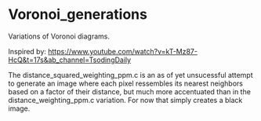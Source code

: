 # Voronoi_generations
Variations of Voronoi diagrams.

Inspired by:
https://www.youtube.com/watch?v=kT-Mz87-HcQ&t=17s&ab_channel=TsodingDaily

The distance_squared_weighting_ppm.c is an as of yet unsucessful attempt to generate an image where each pixel ressembles its nearest neighbors based on a factor of their distance, but much more accentuated than in the distance_weighting_ppm.c variation.
For now that simply creates a black image.
